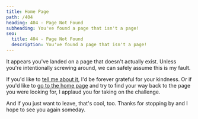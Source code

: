 ```yaml
---
title: Home Page
path: /404
heading: 404 - Page Not Found
subheading: You've found a page that isn't a page!
seo:
  title: 404 - Page Not Found
  description: You've found a page that isn't a page!
---
```


It appears you've landed on a page that doesn't actually exist. Unless you're intentionally screwing around, we can safely assume this is my fault.

If you'd like to [tell me about it](https://github.com/seancdavis/seancdavis-com/issues/new), I'd be forever grateful for your kindness. Or if you'd like to [go to the home page](/) and try to find your way back to the page you were looking for, I applaud you for taking on the challenge.

And if you just want to leave, that's cool, too. Thanks for stopping by and I hope to see you again someday.
